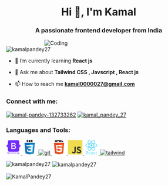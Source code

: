<h1 align="center">Hi 👋, I'm Kamal</h1>
<h3 align="center">A passionate frontend developer from India</h3>
<img align="right" alt = "Coding" width = "400" src="https://media2.giphy.com/media/v1.Y2lkPTc5MGI3NjExMDc3bXIzbDZ2YTZ2YzNqcmVoaXhseTh4a3Q1dHB0NmY2dTM2MThibSZlcD12MV9pbnRlcm5hbF9naWZfYnlfaWQmY3Q9Zw/HscDLzkO8EOTmgkhQP/giphy.gif"/>
<p align="left"> <img src="https://komarev.com/ghpvc/?username=kamalpandey27&label=Profile%20views&color=0e75b6&style=flat" alt="kamalpandey27" /> </p>

- 🌱 I’m currently learning **React js**

- 💬 Ask me about **Tailwind CSS , Javscript , React js**

- 📫 How to reach me **kamal0000027@gmail.com**

<h3 align="left">Connect with me:</h3>
<p align="left">
<a href="https://linkedin.com/in/kamal-pandey-132733262" target="blank"><img align="center" src="https://raw.githubusercontent.com/rahuldkjain/github-profile-readme-generator/master/src/images/icons/Social/linked-in-alt.svg" alt="kamal-pandey-132733262" height="30" width="40" /></a>
<a href="https://instagram.com/kamal_pandey_27" target="blank"><img align="center" src="https://raw.githubusercontent.com/rahuldkjain/github-profile-readme-generator/master/src/images/icons/Social/instagram.svg" alt="kamal_pandey_27" height="30" width="40" /></a>
</p>

<h3 align="left">Languages and Tools:</h3>
<p align="left"> <a href="https://getbootstrap.com" target="_blank" rel="noreferrer"> <img src="https://raw.githubusercontent.com/devicons/devicon/master/icons/bootstrap/bootstrap-plain-wordmark.svg" alt="bootstrap" width="40" height="40"/> </a> <a href="https://www.w3schools.com/css/" target="_blank" rel="noreferrer"> <img src="https://raw.githubusercontent.com/devicons/devicon/master/icons/css3/css3-original-wordmark.svg" alt="css3" width="40" height="40"/> </a> <a href="https://git-scm.com/" target="_blank" rel="noreferrer"> <img src="https://www.vectorlogo.zone/logos/git-scm/git-scm-icon.svg" alt="git" width="40" height="40"/> </a> <a href="https://www.w3.org/html/" target="_blank" rel="noreferrer"> <img src="https://raw.githubusercontent.com/devicons/devicon/master/icons/html5/html5-original-wordmark.svg" alt="html5" width="40" height="40"/> </a> <a href="https://developer.mozilla.org/en-US/docs/Web/JavaScript" target="_blank" rel="noreferrer"> <img src="https://raw.githubusercontent.com/devicons/devicon/master/icons/javascript/javascript-original.svg" alt="javascript" width="40" height="40"/> </a> <a href="https://reactjs.org/" target="_blank" rel="noreferrer"> <img src="https://raw.githubusercontent.com/devicons/devicon/master/icons/react/react-original-wordmark.svg" alt="react" width="40" height="40"/> </a> <a href="https://tailwindcss.com/" target="_blank" rel="noreferrer"> <img src="https://www.vectorlogo.zone/logos/tailwindcss/tailwindcss-icon.svg" alt="tailwind" width="40" height="40"/> </a> </p>

<p><img align="left" src="https://github-readme-stats.vercel.app/api/top-langs?username=kamalpandey27&show_icons=true&locale=en&layout=compact" alt="kamalpandey27" /></p>

<p>&nbsp;<img align="center" src="https://github-readme-stats.vercel.app/api?username=kamalpandey27&show_icons=true&locale=en" alt="kamalpandey27" /></p>

<p><img align="center" src="https://github-readme-streak-stats.herokuapp.com/?user=KamalPandey27&" alt="KamalPandey27" /></p>
